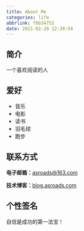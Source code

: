 ```yaml
---
title: About Me
categories: life
abbrlink: f0b34752
date: 2021-02-20 12:39:54
---
```


## 简介

一个喜欢阅读的人

## 爱好

- 音乐
- 电影
- 读书
- 羽毛球
- 跑步

## 联系方式

**电子邮箱：**[asroads@163.com](mailto:asroads@163.com)

**技术博客：**[blog.asroads.com](http://blog.asroads.com/)

## 个性签名

自信是成功的第一法宝！

